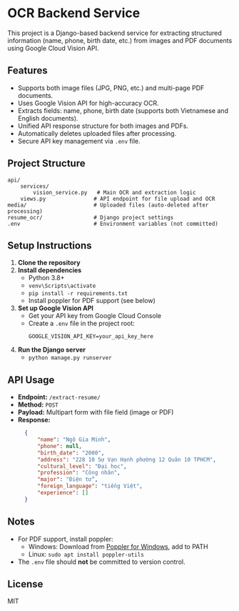 # OCR Backend Service

This project is a Django-based backend service for extracting structured information (name, phone, birth date, etc.) from images and PDF documents using Google Cloud Vision API.

## Features
- Supports both image files (JPG, PNG, etc.) and multi-page PDF documents.
- Uses Google Vision API for high-accuracy OCR.
- Extracts fields: name, phone, birth date (supports both Vietnamese and English documents).
- Unified API response structure for both images and PDFs.
- Automatically deletes uploaded files after processing.
- Secure API key management via `.env` file.

## Project Structure
```
api/
    services/
        vision_service.py   # Main OCR and extraction logic
    views.py               # API endpoint for file upload and OCR
media/                     # Uploaded files (auto-deleted after processing)
resume_ocr/                # Django project settings
.env                       # Environment variables (not committed)
```

## Setup Instructions
1. **Clone the repository**
2. **Install dependencies**
   - Python 3.8+
   - `venv\Scripts\activate`
   - `pip install -r requirements.txt`
   - Install poppler for PDF support (see below)
3. **Set up Google Vision API**
   - Get your API key from Google Cloud Console
   - Create a `.env` file in the project root:
     ```
     GOOGLE_VISION_API_KEY=your_api_key_here
     ```
4. **Run the Django server**
   - `python manage.py runserver`

## API Usage
- **Endpoint:** `/extract-resume/`
- **Method:** `POST`
- **Payload:** Multipart form with file field (image or PDF)
- **Response:**
  ```json
    {
        "name": "Ngô Gia Minh",
        "phone": null,
        "birth_date": "2000",
        "address": "228 10 Sự Vạn Hạnh phường 12 Quân 10 TPHCM",
        "cultural_level": "Đại học",
        "profession": "Công nhân",
        "major": "Điện tử",
        "foreign_language": "tiếng Việt",
        "experience": []
    }
  ```

## Notes
- For PDF support, install poppler:
  - Windows: Download from [Poppler for Windows](http://blog.alivate.com.au/poppler-windows/), add to PATH
  - Linux: `sudo apt install poppler-utils`
- The `.env` file should **not** be committed to version control.

## License
MIT
